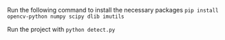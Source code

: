 Run the following command to install the necessary packages 
`
    pip install opencv-python numpy scipy dlib imutils
`

Run the project with
`
    python detect.py
`